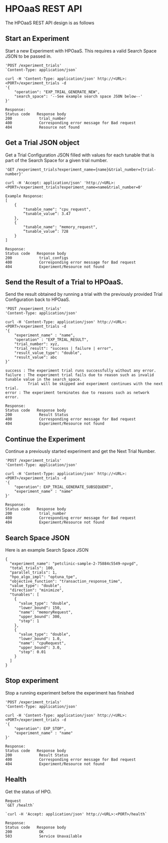 # HPOaaS REST API
The HPOaaS REST API design is as follows

##  Start an Experiment
Start a new Experiment with HPOaaS. This requires a valid Search Space JSON to be passed in.

```
'POST /experiment_trials'
`Content-Type: application/json`

curl -H 'Content-Type: application/json' http://<URL>:<PORT>/experiment_trials -d 
'{
    "operation": "EXP_TRIAL_GENERATE_NEW",
    "search_space": '--See example search space JSON below--'
}'

Response:
Status code   Response body
200            trial_number
400            Corresponding error message for Bad request
404            Resource not found    
```

## Get a Trial JSON object
Get a Trial Configuration JSON filled with values for each tunable that is part of the Search Space for a given trial number.
```
'GET /experiment_trials?experiment_name={name}&trial_number={trial-number}'

curl -H 'Accept: application/json' 'http://<URL>:<PORT>/experiment_trials?experiment_name=name&trial_number=0'

Example Response:
[
    {
        "tunable_name": "cpu_request",
        “tunable_value”: 3.47
    },
    {
        "tunable_name": "memory_request",
        “tunable_value”: 728
    }
]

Response:
Status code   Response body
200            trial_configs
400            Corresponding error message for Bad request
404            Experiment/Resource not found   
```
## Send the Result of a Trial to HPOaaS.
Send the result obtained by running a trial with the previously provided Trial Configuration back to HPOaaS.

```
'POST /experiment_trials'
'Content-Type: application/json'

curl -H 'Content-Type: application/json' http://<URL>:<PORT>/experiment_trials -d 
‘{
    "experiment_name" : "name",
    "operation" : "EXP_TRIAL_RESULT",
    "trial_number": xyz,
    "trial_result": "success | failure | error",
    "result_value_type": "double",
    "result_value": abc
}’

success : The experiment trial runs successfully without any error.
failure : The experiment trial fails due to reason such as invalid tunable value in the search_space. 
          Trial will be skipped and experiment continues with the next trial. 
error : The experiment terminates due to reasons such as network error. 
   
Response:
Status code   Response body
200            Result Status
400            Corresponding error message for Bad request
404            Experiment/Resource not found 
```

## Continue the Experiment
Continue a previously started experiment and get the Next Trial Number.

```
'POST /experiment_trials'
'Content-Type: application/json'

curl -H 'Content-Type: application/json' http://<URL>:<PORT>/experiment_trials -d 
'{
    "operation": EXP_TRIAL_GENERATE_SUBSEQUENT",
    "experiment_name" : "name"
}'

Response:
Status code   Response body
200            trial_number
400            Corresponding error message for Bad request
404            Experiment/Resource not found
```

## Search Space JSON
Here is an example Search Space JSON
```
{
  "experiment_name": "petclinic-sample-2-75884c5549-npvgd",
  "total_trials": 100,
  "parallel_trials": 1,
  "hpo_algo_impl": "optuna_tpe",
  "objective_function": "transaction_response_time",
  "value_type": "double",
  "direction": "minimize",
  "tunables": [
    {
      "value_type": "double",
      "lower_bound": 150,
      "name": "memoryRequest",
      "upper_bound": 300,
      "step": 1
    },
    {
      "value_type": "double",
      "lower_bound": 1.0,
      "name": "cpuRequest",
      "upper_bound": 3.0,
      "step": 0.01
    }
  ]
}
```

## Stop experiment
Stop a running experiment before the experiment has finished

```
'POST /experiment_trials'
'Content-Type: application/json'

curl -H 'Content-Type: application/json' http://<URL>:<PORT>/experiment_trials -d 
'{
    "operation": EXP_STOP",
    "experiment_name" : "name"
}'

Response:
Status code   Response body
200            Result Status
400            Corresponding error message for Bad request
404            Experiment/Resource not found 
```

##  Health
Get the status of HPO.

```
Request
`GET /health`

`curl -H 'Accept: application/json' http://<URL>:<PORT>/health`

Response:
Status code   Response body
200            OK
503            Service Unavailable
```
